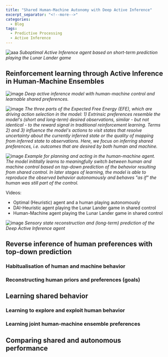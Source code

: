 ```yaml
---
title: "Shared Human-Machine Autonomy with Deep Active Inference"
excerpt_separator: "<!--more-->"
categories:
  - Blog
tags:
  - Predictive Processing
  - Active Inference
---
```


![aaa](https://user-images.githubusercontent.com/11250153/107032445-1b04b680-67b4-11eb-8be6-3b691a3b8f2d.gif)
*Suboptimal Active Inference agent based on short-term prediction playing the Lunar Lander game*

## Reinforcement learning through Active Inference in Human-Machine Ensembles
![image](https://user-images.githubusercontent.com/11250153/107070727-fcb6af00-67e3-11eb-9b86-16164ca286a0.png)
*Deep active inference model with human-machine control and learnable shared preferences.*

![image](https://user-images.githubusercontent.com/11250153/107074933-b95f3f00-67e9-11eb-9c05-e1ef01708537.png)
*The three parts of the Expected Free Energy (EFE), which are driving action selection in the model: 1) Extrinsic preferences resemble the
model's (short and long-term) desired observations, similar - but not identical - to the reward signal in traditional reinforcement learning. Terms 2) and 3) influence the model's actions to visit states that resolve uncertainty about the currently inferred state or the quality of mapping from inferred state to observations. Here, we focus on inferring shared preferences, i.e. outcomes that are desired by both human and machine.*

![image](https://user-images.githubusercontent.com/11250153/107073371-9764bd00-67e7-11eb-8ab2-d35509726adf.png)
*Example for planning and acting in the human-machine agent. The model inititally learns to meaningfully switch between human and machine control based on top-down prediction of the behavior resulting from shared control. In later stages of learning, the model is able to reproduce the observed behavior autonomously and behaves "as if" the human was still part of the control.*

Videos:
- Optimal (Heuristic) agent and a human playing autonomously
- DAI-Heuristic agent playing the Lunar Lander game in shared control
- Human-Machine agent playing the Lunar Lander game in shared control

![image](https://user-images.githubusercontent.com/11250153/107033193-3ae8aa00-67b5-11eb-8198-8f883c9aa1a0.png)
*Sensory state reconstruction and (long-term) prediction of the Deep Active Inference agent*

## Reverse inference of human preferences with top-down prediction
### Habitualisation of human and machine behavior
### Reconstructing human priors and preferences (goals) 

## Learning shared behavior
### Learning to explore and exploit human behavior
### Learning joint human-machine ensemble preferences
  
## Comparing shared and autonomous performance 


